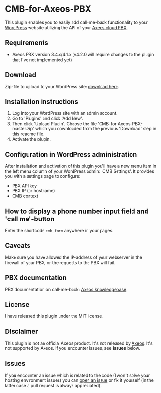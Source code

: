 # CMB-for-Axeos-PBX
This plugin enables you to easily add call-me-back functionality to your <a href="https://wordpress.org">WordPress</a> website utilizing the API of your <a href="https://axeos.com">Axeos cloud PBX</a>.

##  Requirements
* Axeos PBX version 3.4.x/4.1.x (v4.2.0 will require changes to the plugin that I've not implemented yet)

## Download
Zip-file to upload to your WordPress site: <a href="https://github.com/olku/CMB-for-Axeos-PBX/archive/master.zip">download here</a>.

## Installation instructions
1. Log into your WordPress site with an admin account. 
2. Go to 'Plugins' and click 'Add New'. 
3. Then click 'Upload Plugin'. Choose the file 'CMB-for-Axeos-PBX-master.zip' which you downloaded from the previous 'Download' step in this readme file.
4. Activate the plugin.

## Configuration in WordPress administration
After installation and activation of this plugin you'll have a new menu item in the left menu column of your WordPress admin: 'CMB Settings'. It provides you with a settings page to configure:
* PBX API key
* PBX IP (or hostname)
* CMB context

## How to display a phone number input field and 'call me'-button
Enter the shortcode `cmb_form` anywhere in your pages.

## Caveats
Make sure you have allowed the IP-address of your webserver in the firewall of your PBX, or the requests to the PBX will fail.

## PBX documentation
PBX documentation on call-me-back: <a href="https://axeos.com/knowledgebase/call-back-cmb/">Axeos knowledgebase</a>.

## License
I have released this plugin under the MIT license.

## Disclaimer
This plugin is not an official Axeos product. It's not released by <a href="https://axeos.com">Axeos</a>. It's not supported by Axeos. If you encounter issues, see <b>issues</b> below.

## Issues
If you encounter an issue which is related to the code (I won't solve your hosting environment issues) you can <a href="https://github.com/olku/CMB-for-Axeos-PBX/issues/new">open an issue</a> or fix it yourself (in the latter case a pull request is always appreciated).
